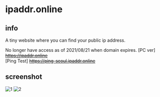 # ipaddr.online

## info

A tiny website where you can find your public ip address.

No longer have access as of 2021/08/21 when domain expires.
[PC ver] <s>https://ipaddr.online</s> <br>
[Ping Test] <s>https://ping-seoul.ipaddr.online</s>


## screenshot

![1](https://user-images.githubusercontent.com/75349747/129707797-37b72161-9400-4d89-b660-005658c81ab3.PNG)
![2](https://user-images.githubusercontent.com/75349747/129707806-8a316df9-bac0-46f0-8f0b-0d9a7d1f7c65.PNG)
